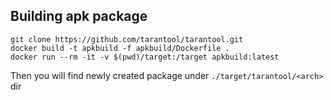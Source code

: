 Building apk package
---

```
git clone https://github.com/tarantool/tarantool.git
docker build -t apkbuild -f apkbuild/Dockerfile .
docker run --rm -it -v $(pwd)/target:/target apkbuild:latest
```

Then you will find newly created package under `./target/tarantool/<arch>` dir